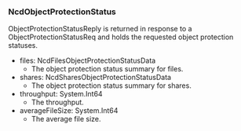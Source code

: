 ### NcdObjectProtectionStatus
ObjectProtectionStatusReply is returned in response to a
 ObjectProtectionStatusReq and holds the requested object protection statuses.

- files: NcdFilesObjectProtectionStatusData
  - The object protection status summary for files.
- shares: NcdSharesObjectProtectionStatusData
  - The object protection status summary for shares.
- throughput: System.Int64
  - The throughput.
- averageFileSize: System.Int64
  - The average file size.
